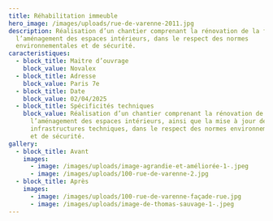```yaml
---
title: Réhabilitation immeuble
hero_image: /images/uploads/rue-de-varenne-2011.jpg
description: Réalisation d’un chantier comprenant la rénovation de la façade,
  l’aménagement des espaces intérieurs, dans le respect des normes
  environnementales et de sécurité.
caracteristiques:
  - block_title: Maitre d’ouvrage
    block_value: Novalex
  - block_title: Adresse
    block_value: Paris 7e
  - block_title: Date
    block_value: 02/04/2025
  - block_title: Spécificités techniques
    block_value: Réalisation d’un chantier comprenant la rénovation de la façade,
      l’aménagement des espaces intérieurs, ainsi que la mise à jour des
      infrastructures techniques, dans le respect des normes environnementales
      et de sécurité.
gallery:
  - block_title: Avant
    images:
      - image: /images/uploads/image-agrandie-et-améliorée-1-.jpeg
      - image: /images/uploads/100-rue-de-varenne-2.jpg
  - block_title: Après
    images:
      - image: /images/uploads/100-rue-de-varenne-façade-rue.jpg
      - image: /images/uploads/image-de-thomas-sauvage-1-.jpeg
---
```


